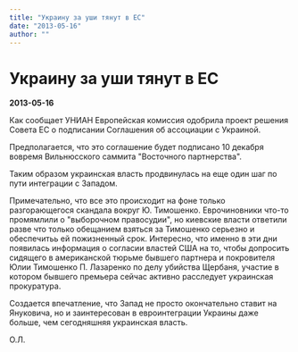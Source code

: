 ```yaml
---
title: "Украину за уши тянут в ЕС"
date: "2013-05-16"
author: ""
---
```


# Украину за уши тянут в ЕС

**2013-05-16** 

Как сообщает УНИАН Европейская комиссия одобрила проект решения Совета ЕС о подписании Соглашения об ассоциации с Украиной.

Предполагается, что это соглашение будет подписано 10 декабря вовремя Вильнюсского саммита "Восточного партнерства".

Таким образом украинская власть продвинулась на еще один шаг по пути интеграции с Западом.

Примечательно, что все это происходит на фоне только разгорающегося скандала вокруг Ю. Тимошенко. Еврочиновники что-то промямлили о "выборочном правосудии", но киевские власти ответили разве что только обещанием взяться за Тимошенко серьезно и обеспечитьь ей пожизненный срок. Интересно, что именно в эти дни появилась информация о согласии властей США на то, чтобы допросить сидящего в американской тюрьме бывшего партнера и покровителя Юлии Тимошенко П. Лазаренко  по делу убийства Щербаня, участие в котором бывшего премьера сейчас активно расследует украинская прокуратура.

Создается впечатление, что Запад не просто окончательно ставит на Януковича, но и заинтересован в евроинтеграции Украины даже больше, чем сегодняшняя украинская власть.  

О.Л.